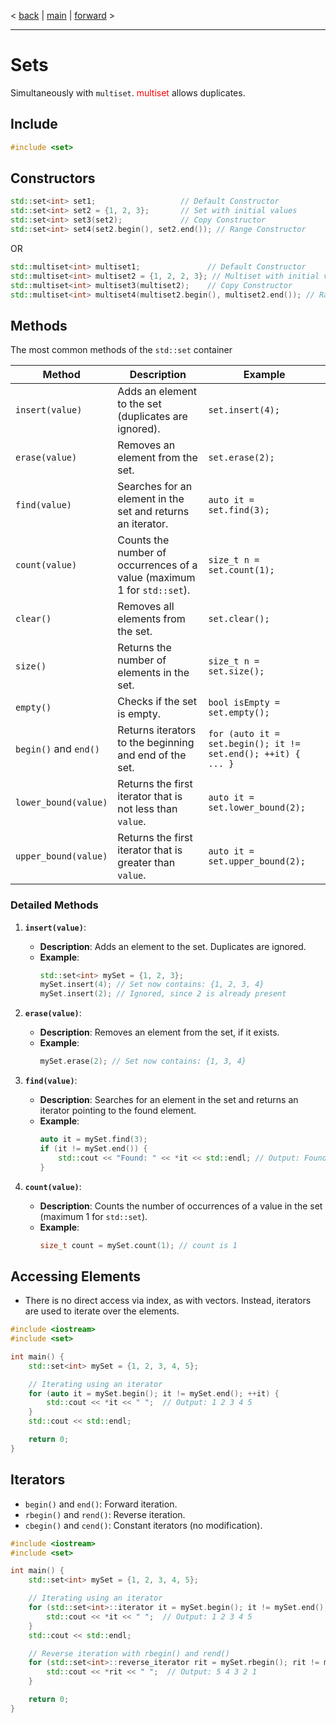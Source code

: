 < [back](cpp08_02_00_Container_Assoziativ.md) | [main](/) | [forward](cpp08_02_02_map.md) >

---
# Sets
Simultaneously with `multiset`. <span style="color:red">multiset</span> allows duplicates. 

## Include
```cpp
#include <set>
```

## Constructors
```cpp
std::set<int> set1;                   // Default Constructor
std::set<int> set2 = {1, 2, 3};       // Set with initial values
std::set<int> set3(set2);             // Copy Constructor
std::set<int> set4(set2.begin(), set2.end()); // Range Constructor
```
OR 

```cpp
std::multiset<int> multiset1;               // Default Constructor
std::multiset<int> multiset2 = {1, 2, 2, 3}; // Multiset with initial values, duplicates allowed
std::multiset<int> multiset3(multiset2);    // Copy Constructor
std::multiset<int> multiset4(multiset2.begin(), multiset2.end()); // Range Constructor
```

## Methods

The most common methods of the `std::set` container

| Method                     | Description                                                                 | Example                                         |
|----------------------------|-----------------------------------------------------------------------------|--------------------------------------------------|
| `insert(value)`            | Adds an element to the set (duplicates are ignored).                      | `set.insert(4);`                                |
| `erase(value)`             | Removes an element from the set.                                          | `set.erase(2);`                                 |
| `find(value)`              | Searches for an element in the set and returns an iterator.              | `auto it = set.find(3);`                        |
| `count(value)`             | Counts the number of occurrences of a value (maximum 1 for `std::set`).  | `size_t n = set.count(1);`                      |
| `clear()`                  | Removes all elements from the set.                                        | `set.clear();`                                  |
| `size()`                   | Returns the number of elements in the set.                                | `size_t n = set.size();`                        |
| `empty()`                  | Checks if the set is empty.                                               | `bool isEmpty = set.empty();`                   |
| `begin()` and `end()`      | Returns iterators to the beginning and end of the set.                   | `for (auto it = set.begin(); it != set.end(); ++it) { ... }` |
| `lower_bound(value)`       | Returns the first iterator that is not less than `value`.                 | `auto it = set.lower_bound(2);`                 |
| `upper_bound(value)`       | Returns the first iterator that is greater than `value`.                  | `auto it = set.upper_bound(2);`                 |

### Detailed Methods

1. **`insert(value)`**:
   - **Description**: Adds an element to the set. Duplicates are ignored.
   - **Example**:
     ```cpp
     std::set<int> mySet = {1, 2, 3};
     mySet.insert(4); // Set now contains: {1, 2, 3, 4}
     mySet.insert(2); // Ignored, since 2 is already present
     ```

2. **`erase(value)`**:
   - **Description**: Removes an element from the set, if it exists.
   - **Example**:
     ```cpp
     mySet.erase(2); // Set now contains: {1, 3, 4}
     ```

3. **`find(value)`**:
   - **Description**: Searches for an element in the set and returns an iterator pointing to the found element.
   - **Example**:
     ```cpp
     auto it = mySet.find(3);
     if (it != mySet.end()) {
         std::cout << "Found: " << *it << std::endl; // Output: Found: 3
     }
     ```

4. **`count(value)`**:
   - **Description**: Counts the number of occurrences of a value in the set (maximum 1 for `std::set`).
   - **Example**:
     ```cpp
     size_t count = mySet.count(1); // count is 1
     ```

## Accessing Elements
- There is no direct access via index, as with vectors. Instead, iterators are used to iterate over the elements.

```cpp
#include <iostream>
#include <set>

int main() {
    std::set<int> mySet = {1, 2, 3, 4, 5};

    // Iterating using an iterator
    for (auto it = mySet.begin(); it != mySet.end(); ++it) {
        std::cout << *it << " ";  // Output: 1 2 3 4 5
    }
    std::cout << std::endl;

    return 0;
}
```

## Iterators
- `begin()` and `end()`: Forward iteration.
- `rbegin()` and `rend()`: Reverse iteration.
- `cbegin()` and `cend()`: Constant iterators (no modification).

```cpp
#include <iostream>
#include <set>

int main() {
    std::set<int> mySet = {1, 2, 3, 4, 5};

    // Iterating using an iterator
    for (std::set<int>::iterator it = mySet.begin(); it != mySet.end(); ++it) {
        std::cout << *it << " ";  // Output: 1 2 3 4 5
    }
    std::cout << std::endl;

    // Reverse iteration with rbegin() and rend()
    for (std::set<int>::reverse_iterator rit = mySet.rbegin(); rit != mySet.rend(); ++rit) {
        std::cout << *rit << " ";  // Output: 5 4 3 2 1
    }

    return 0;
}
```